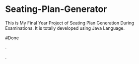 # Seating-Plan-Generator

This is My Final Year Project of Seating Plan Generation During Examinations. It is totally developed using Java Language.





















































#Done










































































































.




































































































































































































































































































































































































































































































.






































